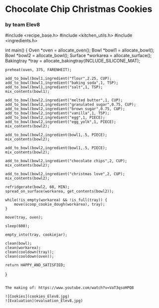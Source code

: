 # Chocolate Chip Christmas Cookies
### by team Elev8

#include <recipe_base.h>
#include <kitchen_utils.h>
#include <ingredients.h>

 

int main() {
    Oven *oven = allocate_oven();
    Bowl *bowl1 = allocate_bowl();
    Bowl *bowl2 = allocate_bowl();
    Surface *workarea = allocate_surface();
    Bakingtray *tray = allocate_bakingtray(INCLUDE_SILICONE_MAT);

    preheat(oven, 375, FARENHEIT);

    add_to_bowl(bowl1,ingredient("flour",2.25, CUP);
    add_to_bowl(bowl1,ingredient("baking soda",1, TSP);
    add_to_bowl(bowl1,ingredient("salt",1, TSP);
    mix_contents(bowl1);

    add_to_bowl(bowl2,ingredient("melted butter",1, CUP);
    add_to_bowl(bowl2,ingredient("granulated sugar",0.75, CUP);
    add_to_bowl(bowl2,ingredient("brown sugar",0.75, CUP);
    add_to_bowl(bowl2,ingredient("vanilla",1, TSP);
    add_to_bowl(bowl2,ingredient("egg",1, PIECE);
    add_to_bowl(bowl2,ingredient("egg_yolk",1, PIECE);
    mix_contents(bowl2);

    add_to_bowl(bowl2,ingredient(bowl1,.5, PIECE);
    mix_contents(bowl2);

    add_to_bowl(bowl2,ingredient(bowl1,.5, PIECE);
    mix_contents(bowl2);

    add_to_bowl(bowl2,ingredient("chocolate chips",2, CUP);
    mix_contents(bowl2);

    add_to_bowl(bowl2,ingredient("christmas love",2, CUP);
    mix_contents(bowl2);

    refridgerate(bowl2, 60, MIN);
	spread_on_surface(workarea, get_contents(bowl2));

    while(!is_empty(workarea) && !is_full(tray)) {
        move(scoop_cookie_dough(workarea), tray);
    }

    move(tray, oven);

    sleep(600);

    empty_into(tray, cookiejar); 

    clean(bowl);
    clean(workarea);
    clean(cooldown(tray));
    clean(cooldown(oven));

    return HAPPY_AND_SATISFIED;
}
```

The making of: https://www.youtube.com/watch?v=VaT3qsoHPQ8

![Cookies](cookies_Elev8.jpg)
![Evaluation](evaluation_Elev8.jpg)
